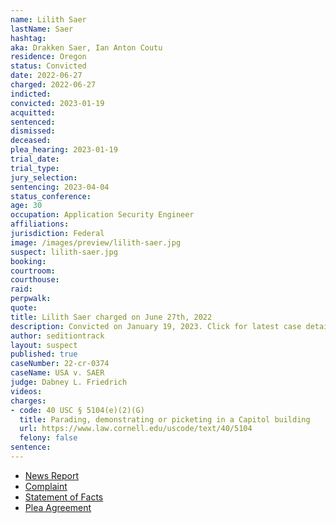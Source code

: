 ```yaml
---
name: Lilith Saer
lastName: Saer
hashtag:
aka: Drakken Saer, Ian Anton Coutu
residence: Oregon
status: Convicted
date: 2022-06-27
charged: 2022-06-27
indicted:
convicted: 2023-01-19
acquitted:
sentenced:
dismissed:
deceased:
plea_hearing: 2023-01-19
trial_date:
trial_type:
jury_selection:
sentencing: 2023-04-04
status_conference:
age: 30
occupation: Application Security Engineer
affiliations:
jurisdiction: Federal
image: /images/preview/lilith-saer.jpg
suspect: lilith-saer.jpg
booking:
courtroom:
courthouse:
raid:
perpwalk:
quote:
title: Lilith Saer charged on June 27th, 2022
description: Convicted on January 19, 2023. Click for latest case details.
author: seditiontrack
layout: suspect
published: true
caseNumber: 22-cr-0374
caseName: USA v. SAER
judge: Dabney L. Friedrich
videos:
charges:
- code: 40 USC § 5104(e)(2)(G)
  title: Parading, demonstrating or picketing in a Capitol building
  url: https://www.law.cornell.edu/uscode/text/40/5104
  felony: false
sentence:
---
```

- [News Report](https://www.kptv.com/2022/07/13/portland-woman-arrested-charged-connection-with-jan-6-capitol-attack/)
- [Complaint](https://www.justice.gov/usao-dc/case-multi-defendant/file/1518561/download)
- [Statement of Facts](https://www.justice.gov/usao-dc/case-multi-defendant/file/1518566/download)
- [Plea Agreement](https://storage.courtlistener.com/recap/gov.uscourts.dcd.249439/gov.uscourts.dcd.249439.23.0.pdf)
